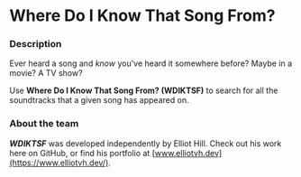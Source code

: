 # Where Do I Know That Song From?
####
### Description
Ever heard a song and _know_ you've heard it somewhere before? Maybe in a movie? A TV show?

Use **Where Do I Know That Song From? (WDIKTSF)** to search for all the soundtracks that a given song has appeared on.

####
### About the team
**_WDIKTSF_** was developed independently by Elliot Hill. Check out his work here on GitHub, or find his portfolio at [www.elliotvh.dev](https://www.elliotvh.dev/).